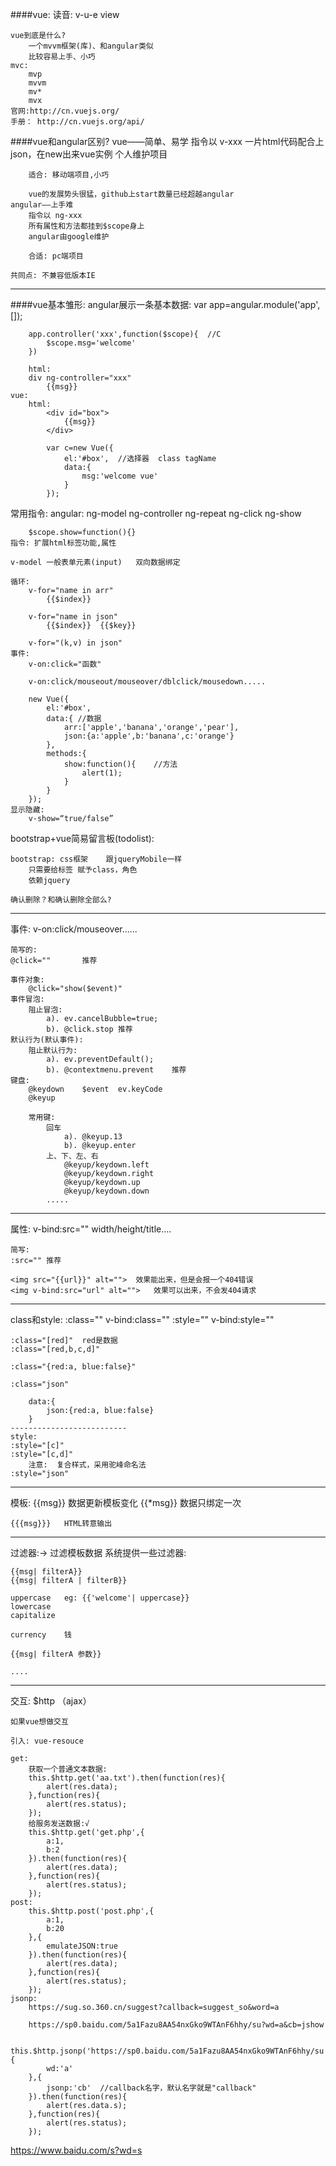 ####vue:
	读音:	v-u-e
	view

	vue到底是什么?
		一个mvvm框架(库)、和angular类似
		比较容易上手、小巧
	mvc:
		mvp
		mvvm
		mv*
		mvx
	官网:http://cn.vuejs.org/	
	手册： http://cn.vuejs.org/api/

####vue和angular区别?
	vue——简单、易学
		指令以 v-xxx
		一片html代码配合上json，在new出来vue实例
		个人维护项目

		适合: 移动端项目,小巧

		vue的发展势头很猛，github上start数量已经超越angular
	angular——上手难
		指令以 ng-xxx
		所有属性和方法都挂到$scope身上
		angular由google维护
		
		合适: pc端项目

	共同点: 不兼容低版本IE
-------------------------------------------
####vue基本雏形:
	angular展示一条基本数据:
		var app=angular.module('app',[]);

		app.controller('xxx',function($scope){	//C
			$scope.msg='welcome'
		})

		html:
		div ng-controller="xxx"
			{{msg}}
	vue:
		html:
			<div id="box">
				{{msg}}
			</div>

			var c=new Vue({
				el:'#box',	//选择器  class tagName
				data:{
				    msg:'welcome vue'
				}
			});
常用指令:
	angular: 
		 ng-model   ng-controller
		 ng-repeat
		 ng-click
		 ng-show  

		$scope.show=function(){}
	指令: 扩展html标签功能,属性

	v-model	一般表单元素(input)	双向数据绑定

	循环:
		v-for="name in arr"
			{{$index}}

		v-for="name in json"
			{{$index}}	{{$key}}
	
		v-for="(k,v) in json"
	事件:
		v-on:click="函数"

		v-on:click/mouseout/mouseover/dblclick/mousedown.....

		new Vue({
			el:'#box',
			data:{ //数据
			    arr:['apple','banana','orange','pear'],
			    json:{a:'apple',b:'banana',c:'orange'}
			},
			methods:{
			    show:function(){	//方法
			        alert(1);
			    }
			}
		});
	显示隐藏:
		v-show=“true/false”
bootstrap+vue简易留言板(todolist):
	
	bootstrap: css框架	跟jqueryMobile一样
		只需要给标签 赋予class，角色
		依赖jquery

	确认删除？和确认删除全部么?
-----------------------------------------
事件:
	v-on:click/mouseover......
	
	简写的:
	@click=""		推荐

	事件对象:
		@click="show($event)"
	事件冒泡:
		阻止冒泡:  
			a). ev.cancelBubble=true;
			b). @click.stop	推荐
	默认行为(默认事件):
		阻止默认行为:
			a). ev.preventDefault();
			b). @contextmenu.prevent	推荐
	键盘:
		@keydown	$event	ev.keyCode
		@keyup

		常用键:
			回车
				a). @keyup.13
				b). @keyup.enter
			上、下、左、右
				@keyup/keydown.left
				@keyup/keydown.right
				@keyup/keydown.up
				@keyup/keydown.down
			.....
-----------------------------------------
属性:
	v-bind:src=""
		width/height/title....
	
	简写:
	:src=""	推荐

	<img src="{{url}}" alt="">	效果能出来，但是会报一个404错误
	<img v-bind:src="url" alt="">	效果可以出来，不会发404请求
-----------------------------------------
class和style:
	:class=""	v-bind:class=""
	:style=""	v-bind:style=""

	:class="[red]"	red是数据
	:class="[red,b,c,d]"
	
	:class="{red:a, blue:false}"

	:class="json"
		
		data:{
			json:{red:a, blue:false}
		}
	--------------------------
	style:
	:style="[c]"
	:style="[c,d]"
		注意:  复合样式，采用驼峰命名法
	:style="json"
-----------------------------------------
模板:
	{{msg}}		数据更新模板变化
	{{*msg}}	数据只绑定一次
	
	{{{msg}}}	HTML转意输出
-----------------------------------------
过滤器:-> 过滤模板数据
	系统提供一些过滤器:
	
	{{msg| filterA}}
	{{msg| filterA | filterB}}

	uppercase	eg:	{{'welcome'| uppercase}}
	lowercase
	capitalize

	currency	钱

	{{msg| filterA 参数}}

	....
-----------------------------------------
交互:
	$http	（ajax）

	如果vue想做交互

	引入: vue-resouce

	get:
		获取一个普通文本数据:
		this.$http.get('aa.txt').then(function(res){
		    alert(res.data);
		},function(res){
		    alert(res.status);
		});
		给服务发送数据:√
		this.$http.get('get.php',{
		    a:1,
		    b:2
		}).then(function(res){
		    alert(res.data);
		},function(res){
		    alert(res.status);
		});
	post:
		this.$http.post('post.php',{
		    a:1,
		    b:20
		},{
		    emulateJSON:true
		}).then(function(res){
		    alert(res.data);
		},function(res){
		    alert(res.status);
		});
	jsonp:
		https://sug.so.360.cn/suggest?callback=suggest_so&word=a

		https://sp0.baidu.com/5a1Fazu8AA54nxGko9WTAnF6hhy/su?wd=a&cb=jshow

		this.$http.jsonp('https://sp0.baidu.com/5a1Fazu8AA54nxGko9WTAnF6hhy/su',{
		    wd:'a'
		},{
		    jsonp:'cb'	//callback名字，默认名字就是"callback"
		}).then(function(res){
		    alert(res.data.s);
		},function(res){
		    alert(res.status);
		});
		
https://www.baidu.com/s?wd=s



	
	
		
	
	

	
	

		

	
	
	
		

	
	
	

	



	
















